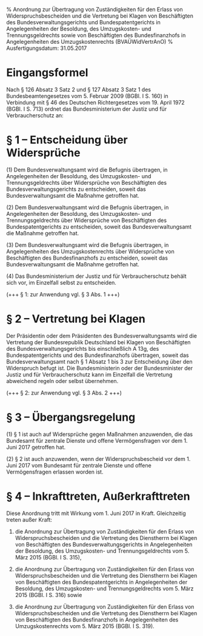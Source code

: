 % Anordnung zur Übertragung von Zuständigkeiten für den Erlass von Widerspruchsbescheiden und die Vertretung bei Klagen von Beschäftigten des Bundesverwaltungsgerichts und Bundespatentgerichts in Angelegenheiten der Besoldung, des Umzugskosten- und Trennungsgeldrechts sowie von Beschäftigten des Bundesfinanzhofs in Angelegenheiten des Umzugskostenrechts  (BVAÜWidVertrAnO)
% Ausfertigungsdatum: 31.05.2017
 
# Eingangsformel

Nach § 126 Absatz 3 Satz 2 und § 127 Absatz 3 Satz 1 des Bundesbeamtengesetzes vom 5. Februar 2009 (BGBl. I S. 160) in Verbindung mit § 46 des Deutschen Richtergesetzes vom 19. April 1972 (BGBl. I S. 713) ordnet das Bundesministerium der Justiz und für Verbraucherschutz an:

# § 1 – Entscheidung über Widersprüche

(1) Dem Bundesverwaltungsamt wird die Befugnis übertragen, in Angelegenheiten der Besoldung, des Umzugskosten- und Trennungsgeldrechts über Widersprüche von Beschäftigten des Bundesverwaltungsgerichts zu entscheiden, soweit das Bundesverwaltungsamt die Maßnahme getroffen hat.

(2) Dem Bundesverwaltungsamt wird die Befugnis übertragen, in Angelegenheiten der Besoldung, des Umzugskosten- und Trennungsgeldrechts über Widersprüche von Beschäftigten des Bundespatentgerichts zu entscheiden, soweit das Bundesverwaltungsamt die Maßnahme getroffen hat.

(3) Dem Bundesverwaltungsamt wird die Befugnis übertragen, in Angelegenheiten des Umzugskostenrechts über Widersprüche von Beschäftigten des Bundesfinanzhofs zu entscheiden, soweit das Bundesverwaltungsamt die Maßnahme getroffen hat.

(4) Das Bundesministerium der Justiz und für Verbraucherschutz behält sich vor, im Einzelfall selbst zu entscheiden.

(+++ § 1: zur Anwendung vgl. § 3 Abs. 1 +++)

# § 2 – Vertretung bei Klagen

Der Präsidentin oder dem Präsidenten des Bundesverwaltungsamts wird die Vertretung der Bundesrepublik Deutschland bei Klagen von Beschäftigten des Bundesverwaltungsgerichts bis einschließlich A 13g, des Bundespatentgerichts und des Bundesfinanzhofs übertragen, soweit das Bundesverwaltungsamt nach § 1 Absatz 1 bis 3 zur Entscheidung über den Widerspruch befugt ist. Die Bundesministerin oder der Bundesminister der Justiz und für Verbraucherschutz kann im Einzelfall die Vertretung abweichend regeln oder selbst übernehmen.

(+++ § 2: zur Anwendung vgl. § 3 Abs. 2 +++)

# § 3 – Übergangsregelung

(1) § 1 ist auch auf Widersprüche gegen Maßnahmen anzuwenden, die das Bundesamt für zentrale Dienste und offene Vermögensfragen vor dem 1. Juni 2017 getroffen hat.

(2) § 2 ist auch anzuwenden, wenn der Widerspruchsbescheid vor dem 1. Juni 2017 vom Bundesamt für zentrale Dienste und offene Vermögensfragen erlassen worden ist.

# § 4 – Inkrafttreten, Außerkrafttreten

Diese Anordnung tritt mit Wirkung vom 1. Juni 2017 in Kraft. Gleichzeitig treten außer Kraft:

1. die Anordnung zur Übertragung von Zuständigkeiten für den Erlass von Widerspruchsbescheiden und die Vertretung des Dienstherrn bei Klagen von Beschäftigten des Bundesverwaltungsgerichts in Angelegenheiten der Besoldung, des Umzugskosten- und Trennungsgeldrechts vom 5. März 2015 (BGBl. I S. 315),

2. die Anordnung zur Übertragung von Zuständigkeiten für den Erlass von Widerspruchsbescheiden und die Vertretung des Dienstherrn bei Klagen von Beschäftigten des Bundespatentgerichts in Angelegenheiten der Besoldung, des Umzugskosten- und Trennungsgeldrechts vom 5. März 2015 (BGBl. I S. 316) sowie

3. die Anordnung zur Übertragung von Zuständigkeiten für den Erlass von Widerspruchsbescheiden und die Vertretung des Dienstherrn bei Klagen von Beschäftigten des Bundesfinanzhofs in Angelegenheiten des Umzugskostenrechts vom 5. März 2015 (BGBl. I S. 319).
